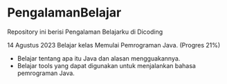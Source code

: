 # PengalamanBelajar
Repository ini berisi Pengalaman Belajarku di Dicoding

14 Agustus 2023
Belajar kelas Memulai Pemrograman Java. (Progres 21%)
  * Belajar tentang apa itu Java dan alasan mengguakannya.
  * Belajar tools yang dapat digunakan untuk menjalankan bahasa pemrograman Java.
